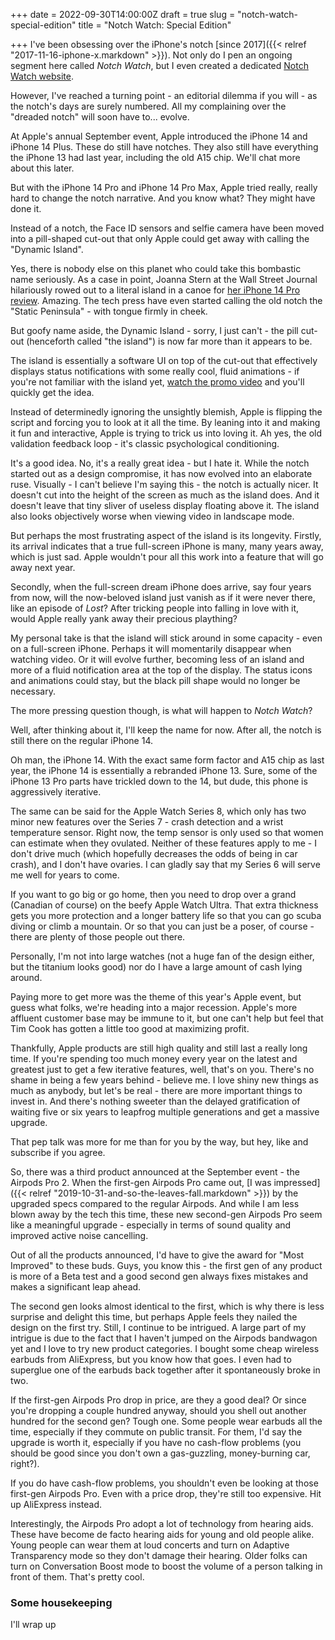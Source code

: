 +++
date = 2022-09-30T14:00:00Z
draft = true
slug = "notch-watch-special-edition"
title = "Notch Watch: Special Edition"

+++
I've been obsessing over the iPhone's notch [since 2017]({{< relref "2017-11-16-iphone-x.markdown" >}}). Not only do I pen an ongoing segment here called _Notch Watch_, but I even created a dedicated [Notch Watch website](https://notchwatch.carrd.co/).

However, I've reached a turning point - an editorial dilemma if you will - as the notch's days are surely numbered. All my complaining over the "dreaded notch" will soon have to... evolve.

At Apple's annual September event, Apple introduced the iPhone 14 and iPhone 14 Plus. These do still have notches. They also still have everything the iPhone 13 had last year, including the old A15 chip. We'll chat more about this later.

But with the iPhone 14 Pro and iPhone 14 Pro Max, Apple tried really, really hard to change the notch narrative. And you know what? They might have done it.

Instead of a notch, the Face ID sensors and selfie camera have been moved into a pill-shaped cut-out that only Apple could get away with calling the "Dynamic Island".

Yes, there is nobody else on this planet who could take this bombastic name seriously. As a case in point, Joanna Stern at the Wall Street Journal hilariously rowed out to a literal island in a canoe for [her iPhone 14 Pro review](https://youtu.be/E88hraQR6PY). Amazing. The tech press have even started calling the old notch the "Static Peninsula" - with tongue firmly in cheek.

But goofy name aside, the Dynamic Island - sorry, I just can't - the pill cut-out (henceforth called "the island") is now far more than it appears to be.

<!--more-->

The island is essentially a software UI on top of the cut-out that effectively displays status notifications with some really cool, fluid animations - if you're not familiar with the island yet, [watch the promo video](https://youtu.be/WuEH265pUy4) and you'll quickly get the idea.

Instead of determinedly ignoring the unsightly blemish, Apple is flipping the script and forcing you to look at it all the time. By leaning into it and making it fun and interactive, Apple is trying to trick us into loving it. Ah yes, the old validation feedback loop - it's classic psychological conditioning.

It's a good idea. No, it's a really great idea - but I hate it. While the notch started out as a design compromise, it has now evolved into an elaborate ruse. Visually - I can't believe I'm saying this - the notch is actually nicer. It doesn't cut into the height of the screen as much as the island does. And it doesn't leave that tiny sliver of useless display floating above it. The island also looks objectively worse when viewing video in landscape mode.

But perhaps the most frustrating aspect of the island is its longevity. Firstly, its arrival indicates that a true full-screen iPhone is many, many years away, which is just sad. Apple wouldn't pour all this work into a feature that will go away next year.

Secondly, when the full-screen dream iPhone does arrive, say four years from now, will the now-beloved island just vanish as if it were never there, like an episode of _Lost_? After tricking people into falling in love with it, would Apple really yank away their precious plaything?

My personal take is that the island will stick around in some capacity - even on a full-screen iPhone. Perhaps it will momentarily disappear when watching video. Or it will evolve further, becoming less of an island and more of a fluid notification area at the top of the display. The status icons and animations could stay, but the black pill shape would no longer be necessary.

The more pressing question though, is what will happen to _Notch Watch_?

Well, after thinking about it, I'll keep the name for now. After all, the notch is still there on the regular iPhone 14.

Oh man, the iPhone 14. With the exact same form factor and A15 chip as last year, the iPhone 14 is essentially a rebranded iPhone 13. Sure, some of the iPhone 13 Pro parts have trickled down to the 14, but dude, this phone is aggressively iterative.

The same can be said for the Apple Watch Series 8, which only has two minor new features over the Series 7 - crash detection and a wrist temperature sensor. Right now, the temp sensor is only used so that women can estimate when they ovulated. Neither of these features apply to me - I don't drive much (which hopefully decreases the odds of being in car crash), and I don't have ovaries. I can gladly say that my Series 6 will serve me well for years to come.

If you want to go big or go home, then you need to drop over a grand (Canadian of course) on the beefy Apple Watch Ultra. That extra thickness gets you more protection and a longer battery life so that you can go scuba diving or climb a mountain. Or so that you can just be a poser, of course - there are plenty of those people out there.

Personally, I'm not into large watches (not a huge fan of the design either, but the titanium looks good) nor do I have a large amount of cash lying around.

Paying more to get more was the theme of this year's Apple event, but guess what folks, we're heading into a major recession. Apple's more affluent customer base may be immune to it, but one can't help but feel that Tim Cook has gotten a little too good at maximizing profit.

Thankfully, Apple products are still high quality and still last a really long time. If you're spending too much money every year on the latest and greatest just to get a few iterative features, well, that's on you. There's no shame in being a few years behind - believe me. I love shiny new things as much as anybody, but let's be real - there are more important things to invest in. And there's nothing sweeter than the delayed gratification of waiting five or six years to leapfrog multiple generations and get a massive upgrade.

That pep talk was more for me than for you by the way, but hey, like and subscribe if you agree.

So, there was a third product announced at the September event - the Airpods Pro 2. When the first-gen Airpods Pro came out, [I was impressed]({{< relref "2019-10-31-and-so-the-leaves-fall.markdown" >}}) by the upgraded specs compared to the regular Airpods. And while I am less blown away by the tech this time, these new second-gen Airpods Pro seem like a meaningful upgrade - especially in terms of sound quality and improved active noise cancelling.

Out of all the products announced, I'd have to give the award for "Most Improved" to these buds. Guys, you know this - the first gen of any product is more of a Beta test and a good second gen always fixes mistakes and makes a significant leap ahead.

The second gen looks almost identical to the first, which is why there is less surprise and delight this time, but perhaps Apple feels they nailed the design on the first try. Still, I continue to be intrigued. A large part of my intrigue is due to the fact that I haven't jumped on the Airpods bandwagon yet and I love to try new product categories. I bought some cheap wireless earbuds from AliExpress, but you know how that goes. I even had to superglue one of the earbuds back together after it spontaneously broke in two.

If the first-gen Airpods Pro drop in price, are they a good deal? Or since you're dropping a couple hundred anyway, should you shell out another hundred for the second gen? Tough one. Some people wear earbuds all the time, especially if they commute on public transit. For them, I'd say the upgrade is worth it, especially if you have no cash-flow problems (you should be good since you don't own a gas-guzzling, money-burning car, right?).

If you do have cash-flow problems, you shouldn't even be looking at those first-gen Airpods Pro. Even with a price drop, they're still too expensive. Hit up AliExpress instead.

Interestingly, the Airpods Pro adopt a lot of technology from hearing aids. These have become de facto hearing aids for young and old people alike. Young people can wear them at loud concerts and turn on Adaptive Transparency mode so they don't damage their hearing. Older folks can turn on Conversation Boost mode to boost the volume of a person talking in front of them. That's pretty cool.

### Some housekeeping

I'll wrap up 